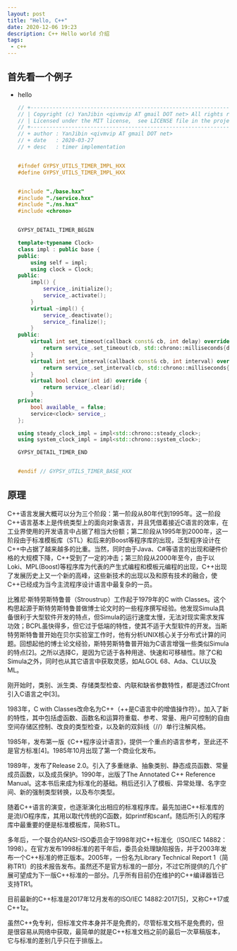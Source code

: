 ```yaml
---
layout: post
title: "Hello, C++"
date: 2020-12-06 19:23
description: C++ Hello world 介绍
tags:
 - c++
---
```

## 首先看一个例子

+ hello
  ```c++
  // +------------------------------------------------------------------------+
  // | Copyright (c) YanJibin <qivmvip AT gmail DOT net> All rights reserved. |
  // | Licensed under the MIT license,  see LICENSE file in the project root.  |
  // +------------------------------------------------------------------------+
  // + author : YanJibin <qivmvip AT gmail DOT net>
  // + date   : 2020-03-27
  // + desc   : timer implementation


  #ifndef GYPSY_UTILS_TIMER_IMPL_HXX
  #define GYPSY_UTILS_TIMER_IMPL_HXX


  #include "./base.hxx"
  #include "./service.hxx"
  #include "./ns.hxx"
  #include <chrono>


  GYPSY_DETAIL_TIMER_BEGIN

  template<typename Clock>
  class impl : public base {
  public:
      using self = impl;
      using clock = Clock;
  public:
      impl() {
          service_.initialize();
          service_.activate();
      }
      virtual ~impl() {
          service_.deactivate();
          service_.finalize();
      }
  public:
      virtual int set_timeout(callback const& cb, int delay) override {
          return service_.set_timeout(cb, std::chrono::milliseconds{delay});
      }
      virtual int set_interval(callback const& cb, int interval) override {
          return service_.set_interval(cb, std::chrono::milliseconds{interval});
      }
      virtual bool clear(int id) override {
          return service_.clear(id);
      }
  private:
      bool available_ = false;
      service<clock> service_;
  };

  using steady_clock_impl = impl<std::chrono::steady_clock>;
  using system_clock_impl = impl<std::chrono::system_clock>;

  GYPSY_DETAIL_TIMER_END


  #endif // GYPSY_UTILS_TIMER_BASE_HXX
  ```


## 原理

C++语言发展大概可以分为三个阶段：第一阶段从80年代到1995年。这一阶段C++语言基本上是传统类型上的面向对象语言，并且凭借着接近C语言的效率，在工业界使用的开发语言中占据了相当大份额；第二阶段从1995年到2000年，这一阶段由于标准模板库（STL）和后来的Boost等程序库的出现，泛型程序设计在C++中占据了越来越多的比重。当然，同时由于Java、C#等语言的出现和硬件价格的大规模下降，C++受到了一定的冲击；第三阶段从2000年至今，由于以Loki、MPL(Boost)等程序库为代表的产生式编程和模板元编程的出现，C++出现了发展历史上又一个新的高峰，这些新技术的出现以及和原有技术的融合，使C++已经成为当今主流程序设计语言中最复杂的一员。

比雅尼·斯特劳斯特鲁普（Stroustrup）工作起于1979年的C with Classes。这个构思起源于斯特劳斯特鲁普做博士论文时的一些程序撰写经验。他发现Simula具备很利于大型软件开发的特点，但Simula的运行速度太慢，无法对现实需求发挥功效；BCPL虽快得多，但它过于低端的特性，使其不适于大型软件的开发。当斯特劳斯特鲁普开始在贝尔实验室工作时，他有分析UNIX核心关于分布式计算的问题。回想起他的博士论文经验，斯特劳斯特鲁普开始为C语言增强一些类似Simula的特点[2]。之所以选择C，是因为它适于各种用途、快速和可移植性。除了C和Simula之外，同时也从其它语言中获取灵感，如ALGOL 68、Ada、CLU以及ML。

刚开始时，类别、派生类、存储类型检查、内联和缺省参数特性，都是透过Cfront引入C语言之中[3]。

1983年，C with Classes改命名为C++（++是C语言中的增值操作符）。加入了新的特性，其中包括虚函数、函数名和运算符重载、参考、常量、用户可控制的自由空间存储区控制、改良的类型检查，以及新的双斜线（//）单行注解风格。

1985年，发布第一版《C++程序设计语言》，提供一个重点的语言参考，至此还不是官方标准[4]。1985年10月出现了第一个商业化发布。

1989年，发布了Release 2.0。引入了多重继承、抽象类别、静态成员函数、常量成员函数，以及成员保护。1990年，出版了The Annotated C++ Reference Manual。这本书后来成为标准化的基础。稍后还引入了模板、异常处理、名字空间、新的强制类型转换，以及布尔类型。

随着C++语言的演变，也逐渐演化出相应的标准程序库。最先加进C++标准库的是流I/O程序库，其用以取代传统的C函数，如printf和scanf。随后所引入的程序库中最重要的便是标准模板库，简称STL。

多年后，一个联合的ANSI-ISO委员会于1998年对C++标准化（ISO/IEC 14882：1998）。在官方发布1998标准的若干年后，委员会处理缺陷报告，并于2003年发布一个C++标准的修正版本。2005年，一份名为Library Technical Report 1（简称TR1）的技术报告发布。虽然还不是官方标准的一部分，不过它所提供的几个扩展可望成为下一版C++标准的一部分。几乎所有目前仍在维护的C++编译器皆已支持TR1。

目前最新的C++标准是2017年12月发布的ISO/IEC 14882:2017[5]，又称C++17或C++1z。

虽然C++免专利，但标准文件本身并不是免费的，尽管标准文档不是免费的，但是很容易从网络中获取，最简单的就是C++标准文档之前的最后一次草稿版本，它与标准的差别几乎只在于排版上。

